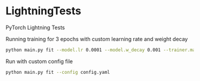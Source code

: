 # LightningTests
PyTorch Lightning Tests

Running training for 3 epochs with custom learning rate and weight decay

```bash
python main.py fit --model.lr 0.0001 --model.w_decay 0.001 --trainer.max_epochs 3
```

Run with custom config file

```bash
python main.py fit --config config.yaml
```